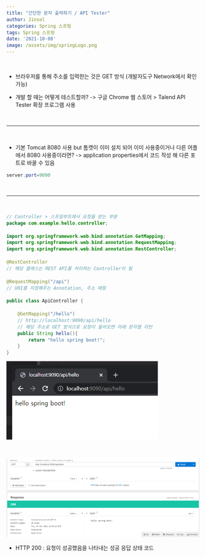 ```yaml
---
title: "간단한 문자 출력하기 / API Tester"
author: Jinsol
categories: Spring 스프링
tags: Spring 스프링
date: '2021-10-08'
image: /assets/img/springLogo.png
---
```


<br>

- 브라우저를 통해 주소를 입력한는 것은 GET 방식 (개발자도구 Network에서 확인 가능)

- 개발 할 때는 어떻게 테스트할까? -> 구글 Chrome 웹 스토어 > Talend API Tester 확장 프로그램 사용

<br>
<hr>
<br>

- 기본 Tomcat 8080 사용 but 톰캣이 이미 설치 되어 이미 사용중이거나 다른 어플에서 8080 사용중이라면? -> application properties에서 코드 작성 해 다른 포트로 바꿀 수 있음

```java
server.port=9090
```

<br>
<hr>
<br>

```java
// Controller > 스프링부트에서 요청을 받는 부분
package com.example.hello.controller;

import org.springframework.web.bind.annotation.GetMapping;
import org.springframework.web.bind.annotation.RequestMapping;
import org.springframework.web.bind.annotation.RestController;

@RestController
// 해당 클래스는 REST API를 처리하는 Controller이 됨

@RequestMapping("/api")
// URI를 지정해주는 Annotation, 주소 매핑

public class ApiController {

    @GetMapping("/hello")
    // http://localhost:9090/api/hello
    // 해당 주소로 GET 방식으로 요청이 들어오면 아래 문자열 리턴
    public String hello(){
        return "hello spring boot!";
    }
}
```

![](/assets/img/hellospringboot.PNG)

<br>

![](/assets/img/hellospringboot_api.PNG)


- HTTP 200 : 요청이 성공했음을 나타내는 성공 응답 상태 코드
